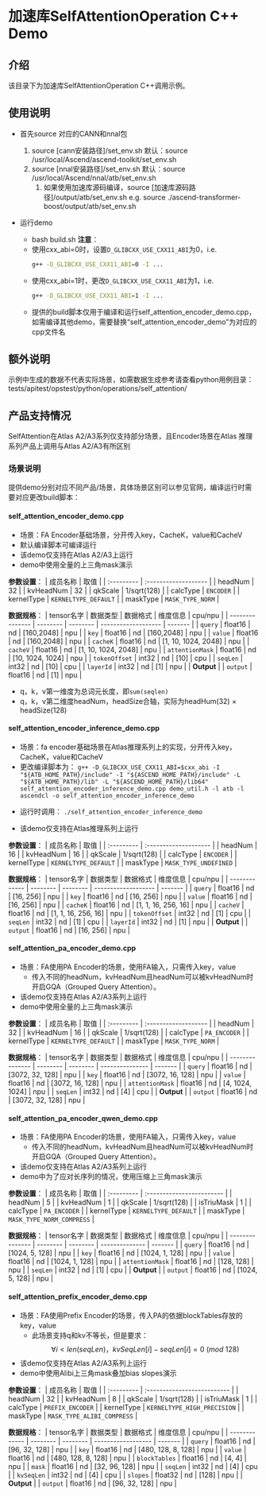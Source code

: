 # 加速库SelfAttentionOperation C++ Demo
## 介绍
该目录下为加速库SelfAttentionOperation C++调用示例。

## 使用说明
- 首先source 对应的CANN和nnal包
    1. source [cann安装路径]/set_env.sh
        默认：source /usr/local/Ascend/ascend-toolkit/set_env.sh
    2. source [nnal安装路径]/set_env.sh
        默认：source /usr/local/Ascend/nnal/atb/set_env.sh
        1. 如果使用加速库源码编译，source [加速库源码路径]/output/atb/set_env.sh
        e.g. source ./ascend-transformer-boost/output/atb/set_env.sh

- 运行demo
    - bash build.sh
    **注意**：
    - 使用cxx_abi=0时，设置`D_GLIBCXX_USE_CXX11_ABI`为0，i.e.
        ```sh
        g++ -D_GLIBCXX_USE_CXX11_ABI=0 -I ...
        ```
    - 使用cxx_abi=1时，更改`D_GLIBCXX_USE_CXX11_ABI`为1，i.e.
        ```sh
        g++ -D_GLIBCXX_USE_CXX11_ABI=1 -I ...
        ```
    - 提供的build脚本仅用于编译和运行self_attention_encoder_demo.cpp，如需编译其他demo，需要替换“self_attention_encoder_demo”为对应的cpp文件名

## 额外说明
示例中生成的数据不代表实际场景，如需数据生成参考请查看python用例目录：
tests/apitest/opstest/python/operations/self_attention/

## 产品支持情况
SelfAttention在Atlas A2/A3系列仅支持部分场景，且Encoder场景在Atlas 推理系列产品上调用与Atlas A2/A3有所区别

### 场景说明
提供demo分别对应不同产品/场景，具体场景区别可以参见官网，编译运行时需要对应更改build脚本：

#### self_attention_encoder_demo.cpp
+ 场景：FA Encoder基础场景，分开传入key，CacheK，value和CacheV
+ 默认编译脚本可编译运行
+ 该demo仅支持在Atlas A2/A3上运行
+ demo中使用全量的上三角mask演示

**参数设置**：
| 成员名称   | 取值                 |
| :--------- | :------------------- |
| headNum    | 32                   |
| kvHeadNum  | 32                   |
| qkScale    | 1/sqrt(128)          |
| calcType   | `ENCODER`            |
| kernelType | `KERNELTYPE_DEFAULT` |
| maskType   | `MASK_TYPE_NORM`     |

**数据规格**：
| tensor名字      | 数据类型 | 数据格式 | 维度信息            | cpu/npu |
| --------------- | -------- | -------- | ------------------- | ------- |
| `query`         | float16  | nd       | [160,2048]          | npu     |
| `key`           | float16  | nd       | [160,2048]          | npu     |
| `value`         | float16  | nd       | [160,2048]          | npu     |
| `cacheK`        | float16  | nd       | [1, 10, 1024, 2048] | npu     |
| `cacheV`        | float16  | nd       | [1, 10, 1024, 2048] | npu     |
| `attentionMask` | float16  | nd       | [10, 1024, 1024]    | npu     |
| `tokenOffset`   | int32    | nd       | [10]                | cpu     |
| `seqLen`        | int32    | nd       | [10]                | cpu     |
| `layerId`       | int32    | nd       | [1]                 | npu     |
| **Output**      |
| `output`        | float16  | nd       | [1]                 | npu     |
+ q，k，v第一维度为总词元长度，即`sum(seqlen)`
+ q，k，v第二维度headNum，headSize合轴，实际为headHum(32) $\times$ headSize(128)

#### self_attention_encoder_inference_demo.cpp
+ 场景：fa encoder基础场景在Atlas推理系列上的实现，分开传入key，CacheK，value和CacheV
+ 更改编译脚本为：
 `g++ -D_GLIBCXX_USE_CXX11_ABI=$cxx_abi -I "${ATB_HOME_PATH}/include" -I "${ASCEND_HOME_PATH}/include" -L "${ATB_HOME_PATH}/lib" -L "${ASCEND_HOME_PATH}/lib64" self_attention_encoder_inference_demo.cpp demo_util.h -l atb -l ascendcl -o self_attention_encoder_inference_demo`
- 运行时调用：
`./self_attention_encoder_inference_demo`
+ 该demo仅支持在Atlas推理系列上运行

**参数设置**：
| 成员名称   | 取值                  |
| :--------- | :-------------------- |
| headNum    | 16                    |
| kvHeadNum  | 16                    |
| qkScale    | 1/sqrt(128)           |
| calcType   | `ENCODER`             |
| kernelType | `KERNELTYPE_DEFAULT`  |
| maskType   | `MASK_TYPE_UNDEFINED` |

**数据规格**：
| tensor名字    | 数据类型 | 数据格式 | 维度信息            | cpu/npu |
| ------------- | -------- | -------- | ------------------- | ------- |
| `query`       | float16  | nd       | [16, 256]           | npu     |
| `key`         | float16  | nd       | [16, 256]           | npu     |
| `value`       | float16  | nd       | [16, 256]           | npu     |
| `cacheK`      | float16  | nd       | [1, 1, 16, 256, 16] | npu     |
| `cacheV`      | float16  | nd       | [1, 1, 16, 256, 16] | npu     |
| `tokenOffset` | int32    | nd       | [1]                 | cpu     |
| `seqLen`      | int32    | nd       | [1]                 | cpu     |
| `layerId`     | int32    | nd       | [1]                 | npu     |
| **Output**    |
| `output`      | float16  | nd       | [16, 256]           | npu     |

#### self_attention_pa_encoder_demo.cpp
+ 场景：FA使用PA Encoder的场景，使用FA输入，只需传入key，value
  + 传入不同的headNum，kvHeadNum且headNum可以被kvHeadNum时开启GQA（Grouped Query Attention）。
+ 该demo仅支持在Atlas A2/A3系列上运行
+ demo中使用全量的上三角mask演示

**参数设置**：
| 成员名称   | 取值                 |
| :--------- | :------------------- |
| headNum    | 32                   |
| kvHeadNum  | 16                   |
| qkScale    | 1/sqrt(128)          |
| calcType   | `PA_ENCODER`         |
| kernelType | `KERNELTYPE_DEFAULT` |
| maskType   | `MASK_TYPE_NORM`     |

**数据规格**：
| tensor名字      | 数据类型 | 数据格式 | 维度信息        | cpu/npu |
| --------------- | -------- | -------- | --------------- | ------- |
| `query`         | float16  | nd       | [3072, 32, 128] | npu     |
| `key`           | float16  | nd       | [3072, 16, 128] | npu     |
| `value`         | float16  | nd       | [3072, 16, 128] | npu     |
| `attentionMask` | float16  | nd       | [4, 1024, 1024] | npu     |
| `seqLen`        | int32    | nd       | [4]             | cpu     |
| **Output**      |
| `output`        | float16  | nd       | [3072, 32, 128] | npu     |

####  self_attention_pa_encoder_qwen_demo.cpp
+ 场景：FA使用PA Encoder的场景，使用FA输入，只需传入key，value
  + 传入不同的headNum，kvHeadNum且headNum可以被kvHeadNum时开启GQA（Grouped Query Attention）。
+ 该demo仅支持在Atlas A2/A3系列上运行
+ demo中为了应对长序列的情况，使用压缩上三角mask演示

**参数设置**：
| 成员名称   | 取值                      |
| :--------- | :------------------------ |
| headNum    | 5                         |
| kvHeadNum  | 1                         |
| qkScale    | 1/sqrt(128)               |
| isTriuMask | 1                         |
| calcType   | `PA_ENCODER`              |
| kernelType | `KERNELTYPE_DEFAULT`      |
| maskType   | `MASK_TYPE_NORM_COMPRESS` |

**数据规格**：
| tensor名字      | 数据类型 | 数据格式 | 维度信息       | cpu/npu |
| --------------- | -------- | -------- | -------------- | ------- |
| `query`         | float16  | nd       | [1024, 5, 128] | npu     |
| `key`           | float16  | nd       | [1024, 1, 128] | npu     |
| `value`         | float16  | nd       | [1024, 1, 128] | npu     |
| `attentionMask` | float16  | nd       | [128, 128]     | npu     |
| `seqLen`        | int32    | nd       | [1]            | cpu     |
| **Output**      |
| `output`        | float16  | nd       | [1024, 5, 128] | npu     |

#### self_attention_prefix_encoder_demo.cpp
+ 场景：FA使用Prefix Encoder的场景，传入PA的依据blockTables存放的key，value
  + 此场景支持q和kv不等长，但是要求：
    $$\forall i \lt len(seqLen)，kvSeqLen[i] - seqLen[i] = 0 \ (mod \ 128) $$
+ 该demo仅支持在Atlas A2/A3系列上运行
+ demo中使用Alibi上三角mask叠加bias slopes演示

**参数设置**：
| 成员名称   | 取值                        |
| :--------- | :-------------------------- |
| headNum    | 32                          |
| kvHeadNum  | 8                           |
| qkScale    | 1/sqrt(128)                 |
| isTriuMask | 1                           |
| calcType   | `PREFIX_ENCODER`            |
| kernelType | `KERNELTYPE_HIGH_PRECISION` |
| maskType   | `MASK_TYPE_ALIBI_COMPRESS`  |


**数据规格**：
| tensor名字    | 数据类型 | 数据格式 | 维度信息           | cpu/npu |
| ------------- | -------- | -------- | ------------------ | ------- |
| `query`       | float16  | nd       | [96, 32, 128]      | npu     |
| `key`         | float16  | nd       | [480, 128, 8, 128] | npu     |
| `value`       | float16  | nd       | [480, 128, 8, 128] | npu     |
| `blockTables` | float16  | nd       | [4, 4]             | npu     |
| `mask`        | float16  | nd       | [32, 96, 128]      | npu     |
| `seqLen`      | int32    | nd       | [4]                | cpu     |
| `kvSeqLen`    | int32    | nd       | [4]                | cpu     |
| `slopes`      | float32  | nd       | [128]              | npu     |
| **Output**    |
| `output`      | float16  | nd       | [96, 32, 128]      | npu     |
